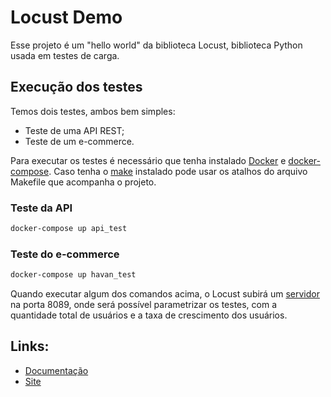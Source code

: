 # Locust Demo

Esse projeto é um "hello world" da biblioteca Locust, biblioteca Python usada em testes de carga.

## Execução dos testes
Temos dois testes, ambos bem simples:
- Teste de uma API REST;
- Teste de um e-commerce.

Para executar os testes é necessário que tenha instalado [Docker](https://docs.docker.com/engine/install/ubuntu/) e 
[docker-compose](https://docs.docker.com/compose/install/). Caso tenha o [make](https://guialinux.uniriotec.br/make/) instalado
pode usar os atalhos do arquivo Makefile que acompanha o projeto.

### Teste da API
```bash
docker-compose up api_test
```

### Teste do e-commerce
```bash
docker-compose up havan_test
```

Quando executar algum dos comandos acima, o Locust subirá um [servidor](http://0.0.0.0:8089/) na porta 8089, 
onde será possível parametrizar os testes, com a quantidade total de usuários e a taxa de crescimento dos usuários.

## Links:
- [Documentação](http://docs.locust.io/en/stable/index.html)
- [Site](https://locust.io/)
